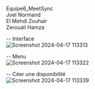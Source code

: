 Equipe6_MeetSync </br>
Joel Normand </br>
El Mehdi Zouhair</br>
Zerouali Hamza </br>

-- Interface </br>
![Screenshot 2024-04-17 113313](https://github.com/HaZy009/equipe6_MeetSync/assets/131053615/e83e8b8d-a7a1-417c-9742-8db09171c243)

-- Menu </br>
![Screenshot 2024-04-17 113322](https://github.com/HaZy009/equipe6_MeetSync/assets/131053615/72550a47-fbd1-4aec-af6f-577b4cfe4899)

-- Céer une disponibilité </br>
![Screenshot 2024-04-17 113339](https://github.com/HaZy009/equipe6_MeetSync/assets/131053615/ae172fad-2129-4c43-a203-456773feb9a9)

